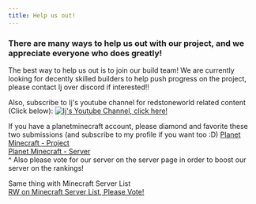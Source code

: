 ```yaml
---
title: Help us out!
---
```


### There are many ways to help us out with our project, and we appreciate everyone who does greatly!

The best way to help us out is to join our build team! We are currently looking for decently skilled builders to help push progress on the project, please contact Ij over discord if interested!!

Also, subscribe to Ij's youtube channel for redstoneworld related content (Click below):
[![Ij's Youtube Channel, click here!](https://media.discordapp.net/attachments/601782239021367307/1265531845416587275/image.png?ex=66a1d9e0&is=66a08860&hm=47358e2991a4b2df989f0a38a3235da7f5f8fbb6854aa60d7fa670bc9fd98f30&=&format=webp&quality=lossless&width=1073&height=619)](https://youtube.com/ijdtm7)

If you have a planetminecraft account, please diamond and favorite these two submissions (and subscribe to my profile if you want too :D)
[Planet Minecraft - Project](https://www.planetminecraft.com/project/the-redstone-theme-park/)  
[Planet Minecraft - Server](https://www.planetminecraft.com/server/agent-ij-s-server/)  
^ Also please vote for our server on the server page in order to boost our server on the rankings!  

Same thing with Minecraft Server List  
[RW on Minecraft Server List, Please Vote!](https://minecraft-server-list.com/server/484167/)
